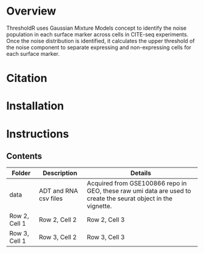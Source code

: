 # Overview
ThresholdR uses Gaussian Mixture Models concept to identify the noise population in each surface marker across cells in CITE-seq experiments. Once the noise distribution is identified, it calculates the upper threshold of the noise component to separate expressing and non-expressing cells for each surface marker. 
# Citation
# Installation
# Instructions
## Contents
| Folder | Description | Details |
| --------------- | --------------- | --------------- |
| data   | ADT and RNA csv files   | Acquired from GSE100866 repo in GEO, these raw umi data are used to create the seurat object in the vignette.   |
| Row 2, Cell 1   | Row 2, Cell 2   | Row 2, Cell 3   |
| Row 3, Cell 1   | Row 3, Cell 2   | Row 3, Cell 3   |

